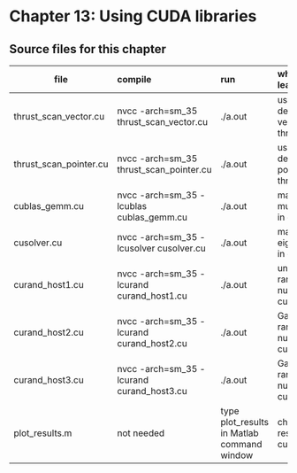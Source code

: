 # Chapter 13: Using CUDA libraries

## Source files for this chapter

| file   |      compile      |  run | what ot learn |
|----------|:----------------|:-------|:-------------------------------------|
| thrust_scan_vector.cu |  nvcc -arch=sm_35 thrust_scan_vector.cu | ./a.out | using the device vector in thrust |
| thrust_scan_pointer.cu |  nvcc -arch=sm_35 thrust_scan_pointer.cu | ./a.out | using the device pointer in thrust |
| cublas_gemm.cu |  nvcc -arch=sm_35 -lcublas cublas_gemm.cu | ./a.out | matrix multiplication in cuBLAS |
| cusolver.cu |  nvcc -arch=sm_35 -lcusolver cusolver.cu | ./a.out | matrix eigenvalues in cuSolver |
| curand_host1.cu |  nvcc -arch=sm_35 -lcurand curand_host1.cu | ./a.out | uniform random numbers in cuRAND |
| curand_host2.cu |  nvcc -arch=sm_35 -lcurand curand_host2.cu | ./a.out | Gaussian random numbers in cuRAND |
| curand_host3.cu |  nvcc -arch=sm_35 -lcurand curand_host3.cu | ./a.out | Gaussian random numbers in cuRAND |
| plot_results.m |  not needed | type plot_results in Matlab command window | check the results form cuRAND |
